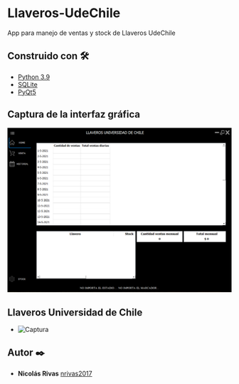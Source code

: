 # Llaveros-UdeChile
App para manejo de ventas y stock de Llaveros UdeChile

## Construido con 🛠️

* [Python 3.9](https://www.python.org)
* [SQLite](https://www.sqlite.org/index.html)
* [PyQt5](https://pypi.org/project/PyQt5/)

## Captura de la interfaz gráfica

![Captura](images/interfaz.png)

## Llaveros Universidad de Chile

* ![Captura](images/logo.jpg) 

## Autor ✒️

* **Nicolás Rivas** [nrivas2017](https://github.com/nrivas2017)